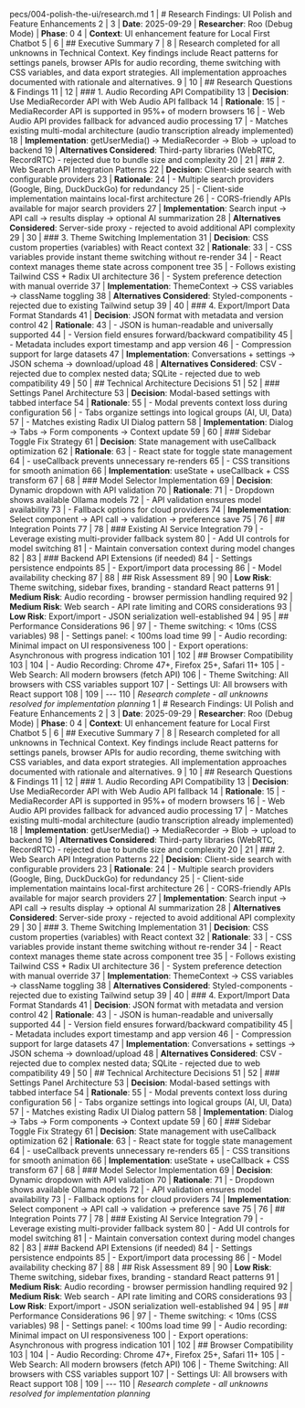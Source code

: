 pecs/004-polish-the-ui/research.md</path>
<content lines="1-85">
  1 | # Research Findings: UI Polish and Feature Enhancements
  2 |
  3 | **Date**: 2025-09-29 | **Researcher**: Roo (Debug Mode) | **Phase**: 0
  4 | **Context**: UI enhancement feature for Local First Chatbot
  5 |
  6 | ## Executive Summary
  7 |
  8 | Research completed for all unknowns in Technical Context. Key findings include React patterns for settings panels, browser APIs for audio recording, theme switching with CSS variables, and data export strategies. All implementation approaches documented with rationale and alternatives.
  9 |
  10 | ## Research Questions & Findings
  11 |
  12 | ### 1. Audio Recording API Compatibility
  13 | **Decision**: Use MediaRecorder API with Web Audio API fallback
  14 | **Rationale**:
  15 | - MediaRecorder API is supported in 95%+ of modern browsers
  16 | - Web Audio API provides fallback for advanced audio processing
  17 | - Matches existing multi-modal architecture (audio transcription already implemented)
  18 | **Implementation**: getUserMedia() → MediaRecorder → Blob → upload to backend
  19 | **Alternatives Considered**: Third-party libraries (WebRTC, RecordRTC) - rejected due to bundle size and complexity
  20 |
  21 | ### 2. Web Search API Integration Patterns
  22 | **Decision**: Client-side search with configurable providers
  23 | **Rationale**:
  24 | - Multiple search providers (Google, Bing, DuckDuckGo) for redundancy
  25 | - Client-side implementation maintains local-first architecture
  26 | - CORS-friendly APIs available for major search providers
  27 | **Implementation**: Search input → API call → results display → optional AI summarization
  28 | **Alternatives Considered**: Server-side proxy - rejected to avoid additional API complexity
  29 |
  30 | ### 3. Theme Switching Implementation
  31 | **Decision**: CSS custom properties (variables) with React context
  32 | **Rationale**:
  33 | - CSS variables provide instant theme switching without re-render
  34 | - React context manages theme state across component tree
  35 | - Follows existing Tailwind CSS + Radix UI architecture
  36 | - System preference detection with manual override
  37 | **Implementation**: ThemeContext → CSS variables → className toggling
  38 | **Alternatives Considered**: Styled-components - rejected due to existing Tailwind setup
  39 |
  40 | ### 4. Export/Import Data Format Standards
  41 | **Decision**: JSON format with metadata and version control
  42 | **Rationale**:
  43 | - JSON is human-readable and universally supported
  44 | - Version field ensures forward/backward compatibility
  45 | - Metadata includes export timestamp and app version
  46 | - Compression support for large datasets
  47 | **Implementation**: Conversations + settings → JSON schema → download/upload
  48 | **Alternatives Considered**: CSV - rejected due to complex nested data; SQLite - rejected due to web compatibility
  49 |
  50 | ## Technical Architecture Decisions
  51 |
  52 | ### Settings Panel Architecture
  53 | **Decision**: Modal-based settings with tabbed interface
  54 | **Rationale**:
  55 | - Modal prevents context loss during configuration
  56 | - Tabs organize settings into logical groups (AI, UI, Data)
  57 | - Matches existing Radix UI Dialog pattern
  58 | **Implementation**: Dialog → Tabs → Form components → Context update
  59 |
  60 | ### Sidebar Toggle Fix Strategy
  61 | **Decision**: State management with useCallback optimization
  62 | **Rationale**:
  63 | - React state for toggle state management
  64 | - useCallback prevents unnecessary re-renders
  65 | - CSS transitions for smooth animation
  66 | **Implementation**: useState + useCallback + CSS transform
  67 |
  68 | ### Model Selector Implementation
  69 | **Decision**: Dynamic dropdown with API validation
  70 | **Rationale**:
  71 | - Dropdown shows available Ollama models
  72 | - API validation ensures model availability
  73 | - Fallback options for cloud providers
  74 | **Implementation**: Select component → API call → validation → preference save
  75 |
  76 | ## Integration Points
  77 |
  78 | ### Existing AI Service Integration
  79 | - Leverage existing multi-provider fallback system
  80 | - Add UI controls for model switching
  81 | - Maintain conversation context during model changes
  82 |
  83 | ### Backend API Extensions (if needed)
  84 | - Settings persistence endpoints
  85 | - Export/import data processing
  86 | - Model availability checking
  87 |
  88 | ## Risk Assessment
  89 |
  90 | **Low Risk**: Theme switching, sidebar fixes, branding - standard React patterns
  91 | **Medium Risk**: Audio recording - browser permission handling required
  92 | **Medium Risk**: Web search - API rate limiting and CORS considerations
  93 | **Low Risk**: Export/import - JSON serialization well-established
  94 |
  95 | ## Performance Considerations
  96 |
  97 | - Theme switching: < 10ms (CSS variables)
  98 | - Settings panel: < 100ms load time
  99 | - Audio recording: Minimal impact on UI responsiveness
  100 | - Export operations: Asynchronous with progress indication
  101 |
  102 | ## Browser Compatibility
  103 |
  104 | - Audio Recording: Chrome 47+, Firefox 25+, Safari 11+
  105 | - Web Search: All modern browsers (fetch API)
  106 | - Theme Switching: All browsers with CSS variables support
  107 | - Settings UI: All browsers with React support
  108 |
  109 | ---
  110 | *Research complete - all unknowns resolved for implementation planning*
</content>
<content lines="1-110">
  1 | # Research Findings: UI Polish and Feature Enhancements
  2 |
  3 | **Date**: 2025-09-29 | **Researcher**: Roo (Debug Mode) | **Phase**: 0
  4 | **Context**: UI enhancement feature for Local First Chatbot
  5 |
  6 | ## Executive Summary
  7 |
  8 | Research completed for all unknowns in Technical Context. Key findings include React patterns for settings panels, browser APIs for audio recording, theme switching with CSS variables, and data export strategies. All implementation approaches documented with rationale and alternatives.
  9 |
  10 | ## Research Questions & Findings
  11 |
  12 | ### 1. Audio Recording API Compatibility
  13 | **Decision**: Use MediaRecorder API with Web Audio API fallback
  14 | **Rationale**:
  15 | - MediaRecorder API is supported in 95%+ of modern browsers
  16 | - Web Audio API provides fallback for advanced audio processing
  17 | - Matches existing multi-modal architecture (audio transcription already implemented)
  18 | **Implementation**: getUserMedia() → MediaRecorder → Blob → upload to backend
  19 | **Alternatives Considered**: Third-party libraries (WebRTC, RecordRTC) - rejected due to bundle size and complexity
  20 |
  21 | ### 2. Web Search API Integration Patterns
  22 | **Decision**: Client-side search with configurable providers
  23 | **Rationale**:
  24 | - Multiple search providers (Google, Bing, DuckDuckGo) for redundancy
  25 | - Client-side implementation maintains local-first architecture
  26 | - CORS-friendly APIs available for major search providers
  27 | **Implementation**: Search input → API call → results display → optional AI summarization
  28 | **Alternatives Considered**: Server-side proxy - rejected to avoid additional API complexity
  29 |
  30 | ### 3. Theme Switching Implementation
  31 | **Decision**: CSS custom properties (variables) with React context
  32 | **Rationale**:
  33 | - CSS variables provide instant theme switching without re-render
  34 | - React context manages theme state across component tree
  35 | - Follows existing Tailwind CSS + Radix UI architecture
  36 | - System preference detection with manual override
  37 | **Implementation**: ThemeContext → CSS variables → className toggling
  38 | **Alternatives Considered**: Styled-components - rejected due to existing Tailwind setup
  39 |
  40 | ### 4. Export/Import Data Format Standards
  41 | **Decision**: JSON format with metadata and version control
  42 | **Rationale**:
  43 | - JSON is human-readable and universally supported
  44 | - Version field ensures forward/backward compatibility
  45 | - Metadata includes export timestamp and app version
  46 | - Compression support for large datasets
  47 | **Implementation**: Conversations + settings → JSON schema → download/upload
  48 | **Alternatives Considered**: CSV - rejected due to complex nested data; SQLite - rejected due to web compatibility
  49 |
  50 | ## Technical Architecture Decisions
  51 |
  52 | ### Settings Panel Architecture
  53 | **Decision**: Modal-based settings with tabbed interface
  54 | **Rationale**:
  55 | - Modal prevents context loss during configuration
  56 | - Tabs organize settings into logical groups (AI, UI, Data)
  57 | - Matches existing Radix UI Dialog pattern
  58 | **Implementation**: Dialog → Tabs → Form components → Context update
  59 |
  60 | ### Sidebar Toggle Fix Strategy
  61 | **Decision**: State management with useCallback optimization
  62 | **Rationale**:
  63 | - React state for toggle state management
  64 | - useCallback prevents unnecessary re-renders
  65 | - CSS transitions for smooth animation
  66 | **Implementation**: useState + useCallback + CSS transform
  67 |
  68 | ### Model Selector Implementation
  69 | **Decision**: Dynamic dropdown with API validation
  70 | **Rationale**:
  71 | - Dropdown shows available Ollama models
  72 | - API validation ensures model availability
  73 | - Fallback options for cloud providers
  74 | **Implementation**: Select component → API call → validation → preference save
  75 |
  76 | ## Integration Points
  77 |
  78 | ### Existing AI Service Integration
  79 | - Leverage existing multi-provider fallback system
  80 | - Add UI controls for model switching
  81 | - Maintain conversation context during model changes
  82 |
  83 | ### Backend API Extensions (if needed)
  84 | - Settings persistence endpoints
  85 | - Export/import data processing
  86 | - Model availability checking
  87 |
  88 | ## Risk Assessment
  89 |
  90 | **Low Risk**: Theme switching, sidebar fixes, branding - standard React patterns
  91 | **Medium Risk**: Audio recording - browser permission handling required
  92 | **Medium Risk**: Web search - API rate limiting and CORS considerations
  93 | **Low Risk**: Export/import - JSON serialization well-established
  94 |
  95 | ## Performance Considerations
  96 |
  97 | - Theme switching: < 10ms (CSS variables)
  98 | - Settings panel: < 100ms load time
  99 | - Audio recording: Minimal impact on UI responsiveness
  100 | - Export operations: Asynchronous with progress indication
  101 |
  102 | ## Browser Compatibility
  103 |
  104 | - Audio Recording: Chrome 47+, Firefox 25+, Safari 11+
  105 | - Web Search: All modern browsers (fetch API)
  106 | - Theme Switching: All browsers with CSS variables support
  107 | - Settings UI: All browsers with React support
  108 |
  109 | ---
  110 | *Research complete - all unknowns resolved for implementation planning*
</content>